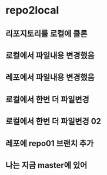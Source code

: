 # repo2local

리포지토리를 로컬에 클론
---
로컬에서 파일내용 변경했음
---
레포에서 파일내용 변경했음
---
로컬에서 한번 더 파일변경
---
로컬에서 한번 더 파일변경 02
---
레포에 repo01 브랜치 추가
---
나는 지금 master에 있어
---
